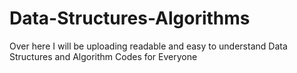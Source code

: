 # Data-Structures-Algorithms
Over here I will be uploading readable and easy to understand Data Structures and Algorithm Codes for Everyone
